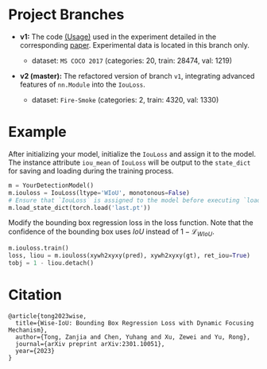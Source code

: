 # Project Branches

- **v1:**
  The code [(Usage)](https://blog.csdn.net/qq_55745968/article/details/128888122) used in the experiment detailed in the corresponding [paper](https://arxiv.org/abs/2301.10051).
  Experimental data is located in this branch only.
  - dataset: `MS COCO 2017` (categories: 20, train: 28474, val: 1219)
    
- **v2 (master):**
  The refactored version of branch `v1`, integrating advanced features of `nn.Module` into the `IouLoss`.
  - dataset: `Fire-Smoke` (categories: 2, train: 4320, val: 1330)

# Example

After initializing your model, initialize the `IouLoss` and assign it to the model. The instance attribute `iou_mean` of `IouLoss` will be output to the `state_dict` for saving and loading during the training process.
```python
m = YourDetectionModel()
m.iouloss = IouLoss(ltype='WIoU', monotonous=False)
# Ensure that `IouLoss` is assigned to the model before executing `load_state_dict`
m.load_state_dict(torch.load('last.pt'))
```

Modify the bounding box regression loss in the loss function. Note that the confidence of the bounding box uses $IoU$ instead of $1-\mathcal{L}_{WIoU}$.
```python
m.iouloss.train()
loss, liou = m.iouloss(xywh2xyxy(pred), xywh2xyxy(gt), ret_iou=True)
tobj = 1 - liou.detach()
```

# Citation
```
@article{tong2023wise,
  title={Wise-IoU: Bounding Box Regression Loss with Dynamic Focusing Mechanism},
  author={Tong, Zanjia and Chen, Yuhang and Xu, Zewei and Yu, Rong},
  journal={arXiv preprint arXiv:2301.10051},
  year={2023}
}
```
